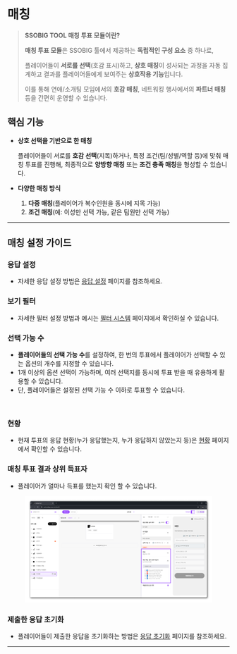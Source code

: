 # 매칭

> **SSOBIG TOOL 매칭 투표 모듈이란?**
>
> **매칭 투표 모듈**은 SSOBIG 툴에서 제공하는 **독립적인 구성 요소** 중 하나로,
>
> 플레이어들이 **서로를 선택**(호감 표시)하고, **상호 매칭**이 성사되는 과정을 자동 집계하고 결과를 플레이어들에게 보여주는 **상호작용 기능**입니다.
>
> 이를 통해 연애/소개팅 모임에서의 **호감 매칭**, 네트워킹 행사에서의 **파트너 매칭** 등을 간편히 운영할 수 있습니다.

## **핵심 기능**

*   **상호 선택을 기반으로 한 매칭**

    플레이어들이 서로를 **호감 선택**(지목)하거나, 특정 조건(팀/성별/역할 등)에 맞춰 매칭 투표를 진행해, 최종적으로 **양방향 매칭** 또는 **조건 충족 매칭**을 형성할 수 있습니다.
* **다양한 매칭 방식**
  1. **다중 매칭**(플레이어가 복수인원을 동시에 지목 가능)
  2. **조건 매칭**(예: 이성만 선택 가능, 같은 팀원만 선택 가능)



***

## 매칭 설정 가이드

### 응답 설정

* 자세한 응답 설정 방법은 [응답  설정](../undefined/undefined.md) 페이지를 참조하세요.

### 보기 필터

* 자세한 필터 설정 방법과 예시는 [필터 시스템](../../undefined-2/undefined-4.md) 페이지에서 확인하실 수 있습니다.

### 선택 가능 수

* **플레이어들의 선택 가능 수**를 설정하여, 한 번의 투표에서 플레이어가 선택할 수 있는 옵션의 개수를 지정할 수 있습니다.
* 1개 이상의 옵션 선택이 가능하며, 여러 선택지를 동시에 투표 받을 때 유용하게 활용할 수 있습니다.
* 단, 플레이어들은 설정된 선택 가능 수 이하로 투표할 수 있습니다.

<figure><img src="../../.gitbook/assets/ㄱ4 (1).png" alt=""><figcaption></figcaption></figure>

### 현황

* 현재 투표의 응답 현황(누가 응답했는지, 누가 응답하지 않았는지 등)은 [현황](../undefined/undefined-2.md) 페이지에서 확인할 수 있습니다.

### 매칭 투표 결과 상위 득표자

* 플레이어가 얼마나 득표를 했는지 확인 할 수 있습니다.



<figure><img src="../../.gitbook/assets/1.png" alt=""><figcaption></figcaption></figure>



### 제출한 응답 초기화

* 플레이어들이 제출한 응답을 초기화하는 방법은 [응답 초기화](../undefined/undefined-4.md) 페이지를 참조하세요.





***




